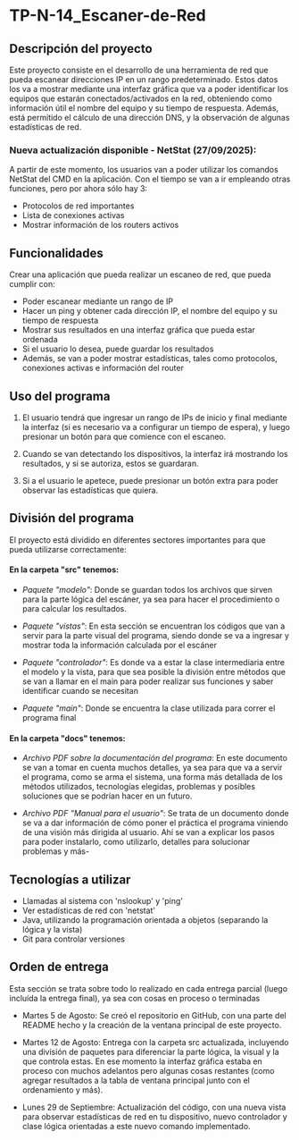 # TP-N-14_Escaner-de-Red

## Descripción del proyecto

Este proyecto consiste en el desarrollo de una herramienta de red que pueda escanear direcciones IP en un rango predeterminado. Estos datos los va a mostrar mediante una interfaz gráfica que va a poder identificar los equipos que estarán conectados/activados en la red, obteniendo como información útil el nombre del equipo y su tiempo de respuesta. Además, está permitido el cálculo de una dirección DNS, y la observación de algunas estadísticas de red.

### Nueva actualización disponible - NetStat (27/09/2025):

A partir de este momento, los usuarios van a poder utilizar los comandos NetStat del CMD en la aplicación. Con el tiempo se van a ir empleando otras funciones, pero por ahora sólo hay 3:

- Protocolos de red importantes
- Lista de conexiones activas
- Mostrar información de los routers activos

## Funcionalidades

Crear una aplicación que pueda realizar un escaneo de red, que pueda cumplir con:

- Poder escanear mediante un rango de IP
- Hacer un ping y obtener cada dirección IP, el nombre del equipo y su tiempo de respuesta
- Mostrar sus resultados en una interfaz gráfica que pueda estar ordenada
- Si el usuario lo desea, puede guardar los resultados
- Además, se van a poder mostrar estadísticas, tales como protocolos, conexiones activas e información del router

## Uso del programa

1. El usuario tendrá que ingresar un rango de IPs de inicio y final mediante la interfaz (si es necesario va a configurar un tiempo de espera), y luego presionar un botón para que comience con el escaneo.

2. Cuando se van detectando los dispositivos, la interfaz irá mostrando los resultados, y si se autoriza, estos se guardaran.

3. Si a el usuario le apetece, puede presionar un botón extra para poder observar las estadísticas que quiera.

## División del programa

El proyecto está dividido en diferentes sectores importantes para que pueda utilizarse correctamente:

#### En la carpeta "src" tenemos:

- *Paquete "modelo"*: Donde se guardan todos los archivos que sirven para la parte lógica del escáner, ya sea para hacer el procedimiento o para calcular los resultados.

- *Paquete "vistas"*: En esta sección se encuentran los códigos que van a servir para la parte visual del programa, siendo donde se va a ingresar y mostrar toda la información calculada por el escáner

- *Paquete "controlador"*: Es donde va a estar la clase intermediaria entre el modelo y la vista, para que sea posible la división entre métodos que se van a llamar en el main para poder realizar sus funciones y saber identificar cuando se necesitan

- *Paquete "main"*: Donde se encuentra la clase utilizada para correr el programa final

#### En la carpeta "docs" tenemos:

- *Archivo PDF sobre la documentación del programa*: En este documento se van a tomar en cuenta muchos detalles, ya sea para que va a servir el programa, como se arma el sistema, una forma más detallada de los métodos utilizados, tecnologías elegidas, problemas y posibles soluciones que se podrían hacer en un futuro.

- *Archivo PDF "Manual para el usuario"*: Se trata de un documento donde se va a dar información de cómo poner el práctica el programa viniendo de una visión más dirigida al usuario. Ahí se van a explicar los pasos para poder instalarlo, como utilizarlo, detalles para solucionar problemas y más-

## Tecnologías a utilizar

- Llamadas al sistema con 'nslookup' y 'ping'
- Ver estadísticas de red con 'netstat'
- Java, utilizando la programación orientada a objetos (separando la lógica y la vista)
- Git para controlar versiones

## Orden de entrega

Esta sección se trata sobre todo lo realizado en cada entrega parcial (luego incluída la entrega final), ya sea con cosas en proceso o terminadas

- Martes 5 de Agosto: Se creó el repositorio en GitHub, con una parte del README hecho y la creación de la ventana principal de este proyecto.

- Martes 12 de Agosto: Entrega con la carpeta src actualizada, incluyendo una división de paquetes para diferenciar la parte lógica, la visual y la que controla estas. En ese momento la interfaz gráfica estaba en proceso con muchos adelantos pero algunas cosas restantes (como agregar resultados a la tabla de ventana principal junto con el ordenamiento y más).

- Lunes 29 de Septiembre: Actualización del código, con una nueva vista para observar estadísticas de red en tu dispositivo, nuevo controlador y clase lógica orientadas a este nuevo comando implementado.